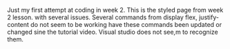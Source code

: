 Just my first attempt at coding in week 2. This is the styled page from week 2 lesson. with several issues.
Several commands from display flex, justify-content do not seem to be working have these commands been updated or changed sine the tutorial video. Visual studio does not see,m to recognize them.
